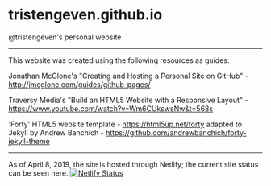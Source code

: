 # tristengeven.github.io
@tristengeven's personal website

-----------------------------------------------------------------
This website was created using the following resources as guides:

Jonathan McGlone's "Creating and Hosting a Personal Site on GitHub" - http://jmcglone.com/guides/github-pages/

Traversy Media's "Build an HTML5 Website with a Responsive Layout" - https://www.youtube.com/watch?v=Wm6CUkswsNw&t=568s

'Forty' HTML5 website template - https://html5up.net/forty adapted to Jekyll by Andrew Banchich - https://github.com/andrewbanchich/forty-jekyll-theme

-----------------------------------------------------------------

As of April 8, 2019, the site is hosted through Netlify; the current site status can be seen here.
[![Netlify Status](https://api.netlify.com/api/v1/badges/c03e430c-38f8-4909-9e36-6071a7a2b973/deploy-status)](https://app.netlify.com/sites/tristeneven/deploys)
